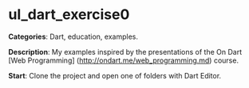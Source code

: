# ul_dart_exercise0

**Categories**: Dart, education, examples.

**Description**:
My examples inspired by the presentations of the On Dart [Web Programming] (http://ondart.me/web_programming.md) course.

**Start**:
Clone the project and open one of folders with Dart Editor. 







